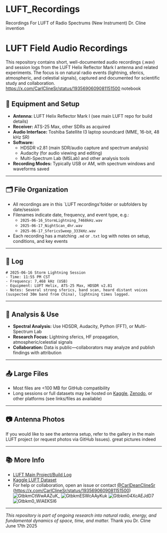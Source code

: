 # LUFT_Recordings
Recordings For LUFT of Radio Spectrums (New Instrument) Dr. Cline invention  
# LUFT Field Audio Recordings

This repository contains short, well-documented audio recordings (.wav) and session logs from the LUFT Helix Reflector Mark I antenna and related experiments. The focus is on natural radio events (lightning, sferics, atmospheric, and celestial signals), captured and documented for scientific study and collaboration.
https://x.com/CarlClineSr/status/1935690609081151500 notebook 

## 📡 Equipment and Setup

- **Antenna:** LUFT Helix Reflector Mark I (see main LUFT repo for build details)
- **Receiver:** ATS-25 Max, other SDRs as acquired
- **Audio Interface:** Toshiba Satellite I3 laptop soundcard (MME, 16-bit, 48 kHz SR)
- **Software:**
  - HDSDR v2.81 (main SDR/audio capture and spectrum analysis)
  - Audacity (for audio viewing and editing)
  - Multi-Spectrum Lab (MSLab) and other analysis tools
- **Recording Modes:** Typically USB or AM, with spectrum windows and waveforms saved

---

## 🗂️ File Organization

- All recordings are in this `LUFT recordings'folder or subfolders by date/session
- Filenames indicate date, frequency, and event type, e.g.:
  - `2025-06-16_StormLightning_7468kHz.wav`
  - `2025-06-17_NightScan_4hr.wav`
  - `2025-06-17_SfericsSweep_333kHz.wav`
- Each recording has a matching `.md` or `.txt` log with notes on setup, conditions, and key events

---

## 📝 Log 

```
# 2025-06-16 Storm Lightning Session
- Time: 11:55 PM CST
- Frequency: 7,468 kHz (USB)
- Equipment: LUFT Helix, ATS-25 Max, HDSDR v2.81
- Notes: Several strong sferics, band scan, heard distant voices (suspected 30m band from China), lightning times logged.
```

---

## 🔬 Analysis & Use

- **Spectral Analysis:** Use HDSDR, Audacity, Python (FFT), or Multi-Spectrum Lab
- **Research Focus:** Lightning sferics, HF propagation, atmospheric/celestial signals
- **Collaboration:** Data is public—collaborators may analyze and publish findings with attribution

---

## 📤 Large Files

- Most files are <100 MB for GitHub compatibility   
- Long sessions or full datasets may be hosted on [Kaggle](https://www.kaggle.com/), [Zenodo](https://zenodo.org/), or other platforms (see links/files as available)

---

## 📷 Antenna Photos

If you would like to see the antenna setup, refer to the gallery in the main LUFT project (or request photos via GitHub Issues). great pictures indeed 

---

## 📚 More Info

- [LUFT Main Project/Build Log](https://github.com/carldeanclinesr/LUFT_Main)
- [Kaggle LUFT Dataset](https://www.kaggle.com/datasets/carldeanclinesr/dr-cline-recordings-helix-mark-1-ins) 
- For help or collaboration, open an issue or contact [@CarlDeanClineSr](https://github.com/CarlDeanClineSr)
(https://x.com/CarlClineSr/status/1935690609081151500) ![GtbkmCtWwAAZuK_](https://github.com/user-attachments/assets/720a5c05-19fb-4741-8fdd-30f58d04f4d6)
![GtbkmESWcAAyKuk](https://github.com/user-attachments/assets/0999bb8f-1c8a-4bdd-98c0-1a1edd9f7129)
![Gtbkm04XcAEJdD7](https://github.com/user-attachments/assets/62cbcac2-27cc-4dd9-9823-ceb2cabc1262)
![Gtbkm0_WIAEKSI6](https://github.com/user-attachments/assets/e581ba9a-1895-43b4-8f57-2674e361f535)  

---

*This repository is part of ongoing research into natural radio, energy, and fundamental dynamics of space, time, and matter.*  Thank you Dr. Cline June 17th 2025 
